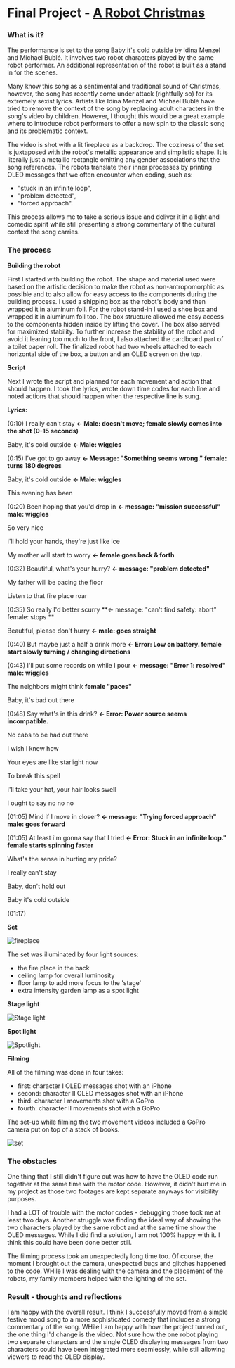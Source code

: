 # Final Project - [A Robot Christmas](https://drive.google.com/file/d/1SAyb1AjaHAOnbtGzKBP4eyQ3-IJclRKQ/view?usp=sharing)

### What is it?

The performance is set to the song [Baby it's cold outside](https://www.youtube.com/watch?v=6bbuBubZ1yE) by Idina Menzel and Michael Bublé. It involves two robot characters played by the same robot performer. An additional representation of the robot is built as a stand in for the scenes.


Many know this song as a sentimental and traditional sound of Christmas, however, the song has recently come under attack (rightfully so) for its extremely sexist lyrics. Artists like Idina Menzel and Michael Bublé have tried to remove the context of the song by replacing adult characters in the song's video by children. However, I thought this would be a great example where to introduce robot performers to offer a new spin to the classic song and its problematic context.


The video is shot with a lit fireplace as a backdrop. The coziness of the set is juxtaposed with the robot's metallic appearance and simplistic shape. It is literally just a metallic rectangle omitting any gender associations that the song references. The robots translate their inner processes by printing OLED messages that we often encounter when coding, such as:

- "stuck in an infinite loop",
- "problem detected",
- "forced approach".

This process allows me to take a serious issue and deliver it in a light and comedic spirit while still presenting a strong commentary of the cultural context the song carries.

### The process

**Building the robot**


First I started with building the robot. The shape and material used were based on the artistic decision to make the robot as non-antropomorphic as possible and to also allow for easy access to the components during the building process. I used a shipping box as the robot's body and then wrapped it in aluminum foil. For the robot stand-in I used a shoe box and wrapped it in aluminum foil too. The box structure allowed me easy access to the components hidden inside by lifting the cover. The box also served for maximized stability. To further increase the stability of the robot and avoid it leaning too much to the front, I also attached the cardboard part of a toilet paper roll. The finalized robot had two wheels attached to each horizontal side of the box, a button and an OLED screen on the top.


**Script**

Next I wrote the script and planned for each movement and action that should happen. I took the lyrics, wrote down time codes for each line and noted actions that should happen when the respective line is sung. 


**Lyrics:**

(0:10) I really can't stay **<- Male: doesn't move; female slowly comes into the shot (0-15 seconds)**

Baby, it's cold outside **<- Male: wiggles**

(0:15) I've got to go away **<- Message: "Something seems wrong." female: turns 180 degrees** 

Baby, it's cold outside **<- Male: wiggles**

This evening has been

(0:20) Been hoping that you'd drop in **<- message: "mission successful" male: wiggles**

So very nice 

I'll hold your hands, they're just like ice

My mother will start to worry **<- female goes back & forth**

(0:32) Beautiful, what's your hurry? **<- message: "problem detected"**

My father will be pacing the floor

Listen to that fire place roar

(0:35) So really I'd better scurry **<- message: "can't find safety: abort" female: stops **

Beautiful, please don't hurry **<- male: goes straight**

(0:40) But maybe just a half a drink more **<- Error: Low on battery. female start slowly turning / changing directions**

(0:43) I'll put some records on while I pour **<- message: "Error 1: resolved" male: wiggles**

The neighbors might think **female "paces"**

Baby, it's bad out there

(0:48) Say what's in this drink? **<- Error: Power source seems incompatible.**

No cabs to be had out there 

I wish I knew how

Your eyes are like starlight now

To break this spell

I'll take your hat, your hair looks swell

I ought to say no no no

(01:05) Mind if I move in closer? **<- message: "Trying forced approach" male: goes forward**

(01:05) At least i'm gonna say that I tried **<- Error: Stuck in an infinite loop." female starts spinning faster**

What's the sense in hurting my pride?

I really can't stay

Baby, don't hold out

Baby it's cold outside

(01:17)


**Set**

![fireplace](/media/fireplace.JPG)

The set was illuminated by four light sources:
- the fire place in the back
- ceiling lamp for overall luminosity
- floor lamp to add more focus to the 'stage'
- extra intensity garden lamp as a spot light

**Stage light**

![Stage light](floorlamp.JPG)

**Spot light**

![Spotlight](spotlight.JPG)

**Filming**

All of the filming was done in four takes:
- first: character I OLED messages shot with an iPhone 
- second: character II OLED messages shot with an iPhone 
- third: character I movements shot with a GoPro
- fourth: character II movements shot with a GoPro


The set-up while filming the two movement videos included a GoPro camera put on top of a stack of books.

![set](set.JPG)

### The obstacles

One thing that I still didn't figure out was how to have the OLED code run together at the same time with the motor code. However, it didn't hurt me in my project as those two footages are kept separate anyways for visibility purposes.


I had a LOT of trouble with the motor codes - debugging those took me at least two days. Another struggle was finding the ideal way of showing the two characters played by the same robot and at the same time show the OLED messages. While I did find a solution, I am not 100% happy with it. I think this could have been done better still. 


The filming process took an unexpectedly long time too. Of course, the moment I brought out the camera, unexpected bugs and glitches happened to the code. WHile I was dealing with the camera and the placement of the robots, my family members helped with the lighting of the set. 


### Result - thoughts and reflections

I am happy with the overall result. I think I successfully moved from a simple festive mood song to a more sophisticated comedy that includes a strong commentary of the song. WHile I am happy with how the project turned out, the one thing I'd change is the video. Not sure how the one robot playing two separate characters and the single OLED displaying messages from two characters could have been integrated more seamlessly, while still allowing viewers to read the OLED display.
